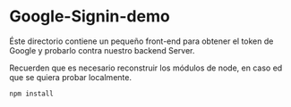 # Google-Signin-demo

Éste directorio contiene un pequeño front-end para
obtener el token de Google y probarlo contra
nuestro backend Server.

Recuerden que es necesario reconstruir los módulos de
node, en caso ed que se quiera probar localmente.

```
npm install
```